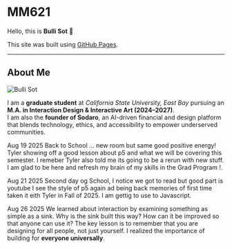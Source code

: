 # MM621  

Hello, this is **Bulli Sot** 👋  

This site was built using [GitHub Pages](https://www.jayaproduction.com).  

---

## About Me  

![Bulli Sot](/mnt/data/9b9229b5-c292-4b6c-8a86-bc740dcb1d2b.png)  

I am a **graduate student** at *California State University, East Bay* pursuing an **M.A. in Interaction Design & Interactive Art (2024–2027)**.  
I am also the **founder of Sodaro**, an AI-driven financial and design platform that blends technology, ethics, and accessibility to empower underserved communities.  


Aug 19 2025
Back to School ... new room but same good positive energy! Tyler showing off a good lesson about p5 and what we will be covering this semester. I remeber Tyler also told me its going to be a rerun with new stuff. I am glad to be here and refresh my brain of my skills in the Grad Program !.

Aug 21 2025
Second day og School, I notice we got to read but good part is youtube I see the style of p5 again ad being back memories of first time taken it eith Tyler in Fall of 2025. I am gettig to use to Javascript.

Aug 26 2025
We learned about interaction by examining something as simple as a sink. Why is the sink built this way? How can it be improved so that anyone can use it? The key lesson is to remember that you are designing for all people, not just yourself. I realized the importance of building for **everyone universally**.

